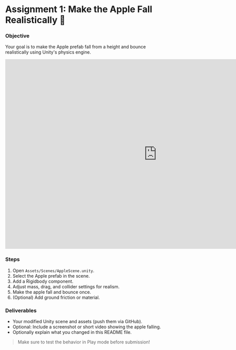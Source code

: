 # Assignment 1: Make the Apple Fall Realistically 🍎

### Objective
Your goal is to make the Apple prefab fall from a height and bounce realistically using Unity's physics engine.

<iframe src="https://play.unity.com/en/games/621778e4-44d9-4388-afe2-31324d8b57cf/xfactory" width="960" height="600" frameborder="0" allowfullscreen></iframe>

### Steps
1. Open `Assets/Scenes/AppleScene.unity`.
2. Select the Apple prefab in the scene.
3. Add a Rigidbody component.
4. Adjust mass, drag, and collider settings for realism.
5. Make the apple fall and bounce once.
6. (Optional) Add ground friction or material.

### Deliverables
- Your modified Unity scene and assets (push them via GitHub).
- Optional: Include a screenshot or short video showing the apple falling.
- Optionally explain what you changed in this README file.

> Make sure to test the behavior in Play mode before submission!
